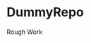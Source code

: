# DummyRepo
Rough Work 



























































































































